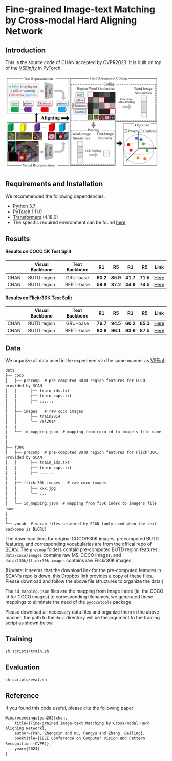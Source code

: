 # Fine-grained Image-text Matching by Cross-modal Hard Aligning Network

## Introduction
This is the source code of CHAN accepted by CVPR2023. It is built on top of the [VSE$infty$](https://github.com/woodfrog/vse_infty) in PyTorch. 

<img src="docs/img/framework.png" width="95%">

## Requirements and Installation
We recommended the following dependencies.

* Python 3.7
* [PyTorch](http://pytorch.org/) 1.11.0
* [Transformers](https://github.com/huggingface/transformers) (4.18.0)
* The specific required environment can be found [here](requirements.txt)

## Results
#### Results on COCO 5K Test Split

| |Visual Backbone|Text Backbone|R1|R5|R1|R5|Link|
|---|:---:|:---:|---|---|---|---|---|
|CHAN | BUTD region |GRU-base|**60.2**|**85.9**|**41.7**|**71.5**|[Here]()|
|CHAN | BUTD region |BERT-base|**59.8**|**87.2**|**44.9**|**74.5**|[Here]()|

#### Results on Flickr30K Test Split

| |Visual Backbone|Text Backbone|R1|R5|R1|R5|Link|
|---|:---:|:---:|---|---|---|---|---|
|CHAN | BUTD region |GRU-base|**79.7**|**94.5**|**60.2**|**85.3**|[Here]()|
|CHAN | BUTD region |BERT-base|**80.6**|**96.1**|**63.9**|**87.5**|[Here]()|

## Data
We organize all data used in the experiments in the same manner as [VSEinf](https://github.com/woodfrog/vse_infty):

```
data
├── coco
│   ├── precomp  # pre-computed BUTD region features for COCO, provided by SCAN
│   │      ├── train_ids.txt
│   │      ├── train_caps.txt
│   │      ├── ......
│   │
│   ├── images   # raw coco images
│   │      ├── train2014
│   │      └── val2014
│   │
│   └── id_mapping.json  # mapping from coco-id to image's file name
│   
│
├── f30k
│   ├── precomp  # pre-computed BUTD region features for Flickr30K, provided by SCAN
│   │      ├── train_ids.txt
│   │      ├── train_caps.txt
│   │      ├── ......
│   │
│   ├── flickr30k-images   # raw coco images
│   │      ├── xxx.jpg
│   │      └── ...
|   |
│   └── id_mapping.json  # mapping from f30k index to image's file name
│   
│
└── vocab  # vocab files provided by SCAN (only used when the text backbone is BiGRU)
```

The download links for original COCO/F30K images, precomputed BUTD features, and corresponding vocabularies are from the offical repo of [SCAN](https://github.com/kuanghuei/SCAN#download-data). The ```precomp``` folders contain pre-computed BUTD region features, ```data/coco/images``` contains raw MS-COCO images, and ```data/f30k/flickr30k-images``` contains raw Flickr30K images. 

(Update: It seems that the download link for the pre-computed features in SCAN's repo is down, [this Dropbox link](https://www.dropbox.com/sh/qp3fw9hqegpm914/AAC3D3kqkh5i4cgZOfVmlWCDa?dl=0) provides a copy of these files. Please download and follow the above file structures to organize the data.)

The ```id_mapping.json``` files are the mapping from image index (ie, the COCO id for COCO images) to corresponding filenames, we generated these mappings to eliminate the need of the ```pycocotools``` package. 

Please download all necessary data files and organize them in the above manner, the path to the ```data``` directory will be the argument to the training script as shown below.

## Training

```bash
sh scripts/train.sh
```

## Evaluation

```bash
sh scripts/eval.sh
```

## Reference

If you found this code useful, please cite the following paper:
```
@inproceedings{pan2023chan,
    title={Fine-grained Image-text Matching by Cross-modal Hard Aligning Network},
    author={Pan, Zhengxin and Wu, Fangyu and Zhang, Bailing},
    booktitle={IEEE Conference on Computer Vision and Pattern Recognition (CVPR)},
    year={2023}
} 
```

